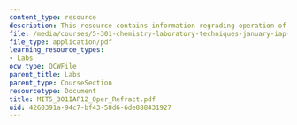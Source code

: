 ```yaml
---
content_type: resource
description: This resource contains information regrading operation of refractometer
file: /media/courses/5-301-chemistry-laboratory-techniques-january-iap-2012/4260391a94c7bf4358d66de888431927_MIT5_301IAP12_Oper_Refract.pdf
file_type: application/pdf
learning_resource_types:
- Labs
ocw_type: OCWFile
parent_title: Labs
parent_type: CourseSection
resourcetype: Document
title: MIT5_301IAP12_Oper_Refract.pdf
uid: 4260391a-94c7-bf43-58d6-6de888431927
---
```

